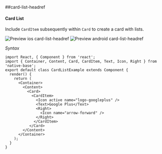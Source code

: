##card-list-headref
#### Card List

Include <code>CardItem</code> subsequently within <code>Card</code> to create a card with lists.


![Preview ios card-list-headref](https://github.com/GeekyAnts/NativeBase-KitchenSink/raw/master/screenshots/ios/card-list.png)
![Preview android card-list-headref](https://github.com/GeekyAnts/NativeBase-KitchenSink/raw/master/screenshots/android/card-list.png)

*Syntax*

<pre class="line-numbers"><code class="language-jsx">import React, { Component } from 'react';
import { Container, Content, Card, CardItem, Text, Icon, Right } from 'native-base';
export default class CardListExample extends Component {
  render() {
    return (
      &lt;Container>
        &lt;Content>
          &lt;Card>
            &lt;CardItem>
              &lt;Icon active name="logo-googleplus" />
              &lt;Text>Google Plus&lt;/Text>
              &lt;Right>
                &lt;Icon name="arrow-forward" />
              &lt;/Right>
             &lt;/CardItem>
           &lt;/Card>
        &lt;/Content>
      &lt;/Container>
    );
  }
}</code></pre><br />

